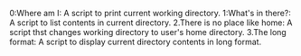0:Where am I: A script to print current working directory.
1:What's in there?: A script to list contents in current directory.
2.There is no place like home: A script thst changes working directory to user's home directory.
3.The long format: A script to display current directory contents in long format.
